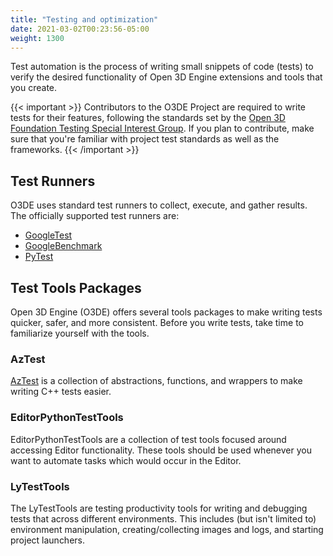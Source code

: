 ```yaml
---
title: "Testing and optimization"
date: 2021-03-02T00:23:56-05:00
weight: 1300
---
```


Test automation is the process of writing small snippets of code (tests) to verify the desired functionality of Open 3D Engine extensions and tools that you create.

{{< important >}}
Contributors to the O3DE Project are required to write tests for their features, following the standards set by the [Open 3D Foundation Testing Special Interest Group](https://github.com/o3de/sig-testing). If you plan to contribute, make sure that you're familiar with project test standards as well as the frameworks.
{{< /important >}} 

## Test Runners

O3DE uses standard test runners to collect, execute, and gather results. The officially supported test runners are:

* [GoogleTest](https://github.com/google/googletest)
* [GoogleBenchmark](https://github.com/google/benchmark)
* [PyTest](https://docs.pytest.org)

## Test Tools Packages

Open 3D Engine (O3DE) offers several tools packages to make writing tests quicker, safer, and more consistent. Before you write tests, take time to familiarize yourself with the tools.

### AzTest

[AzTest](/docs/api/frameworks/aztest/) is a collection of abstractions, functions, and wrappers to make writing C++ tests easier.

### EditorPythonTestTools

EditorPythonTestTools are a collection of test tools focused around accessing Editor functionality. These tools should be used whenever you want to automate tasks which would occur in the Editor. 

### LyTestTools

The LyTestTools are testing productivity tools for writing and debugging tests that across different environments. This includes (but isn't limited to) environment manipulation, creating/collecting images and logs, and starting project launchers.
